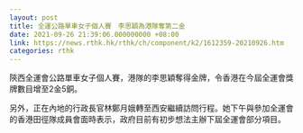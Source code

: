 ```yaml
---
layout: post
title: 全運公路單車女子個人賽　李思穎為港隊奪第二金
date: 2021-09-26 21:39:06.000000000 +08:00
link: https://news.rthk.hk/rthk/ch/component/k2/1612359-20210926.htm
categories: rthk
---
```


陝西全運會公路單車女子個人賽，港隊的李思穎奪得金牌，令香港在今屆全運會獎牌數目增至2金5銅。

另外，正在內地的行政長官林鄭月娥轉至西安繼續訪問行程。她下午與參加全運會的香港田徑隊成員會面時表示，政府目前有初步想法主辦下屆全運會部分項目。
